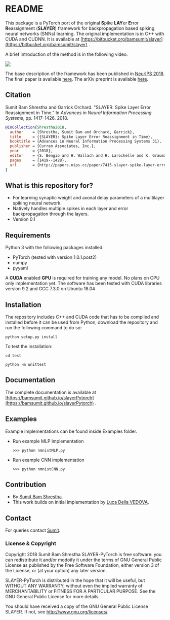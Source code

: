 # README #
This package is a PyTorch port of the original **S**pike **LAY**er **E**rror **R**eassignment (**SLAYER**) framework for backpropagation based spiking neural networks (SNNs) learning.
The original implementation is in C++ with CUDA and CUDNN. 
It is available at [https://bitbucket.org/bamsumit/slayer](https://bitbucket.org/bamsumit/slayer) .

A brief introduction of the method is in the following video.

[![](http://img.youtube.com/vi/JGdatqqci5o/0.jpg)](http://www.youtube.com/watch?v=JGdatqqci5o "")

The base description of the framework has been published in [NeurIPS 2018](https://nips.cc/Conferences/2018/Schedule?showEvent=11157).
The final paper is available [here](http://papers.nips.cc/paper/7415-slayer-spike-layer-error-reassignment-in-time.pdf).
The arXiv preprint is available [here](https://arxiv.org/abs/1810.08646).

## Citation ##
Sumit Bam Shrestha and Garrick Orchard. "SLAYER: Spike Layer Error Reassignment in Time." 
In _Advances in Neural Information Processing Systems_, pp. 1417-1426. 2018.

```bibtex
@InCollection{Shrestha2018,
  author    = {Shrestha, Sumit Bam and Orchard, Garrick},
  title     = {{SLAYER}: Spike Layer Error Reassignment in Time},
  booktitle = {Advances in Neural Information Processing Systems 31},
  publisher = {Curran Associates, Inc.},
  year      = {2018},
  editor    = {S. Bengio and H. Wallach and H. Larochelle and K. Grauman and N. Cesa-Bianchi and R. Garnett},
  pages     = {1419--1428},
  url       = {http://papers.nips.cc/paper/7415-slayer-spike-layer-error-reassignment-in-time.pdf},
}
```

## What is this repository for? ##

* For learning synaptic weight and axonal delay parameters of a multilayer spiking neural network.
* Natively handles multiple spikes in each layer and error backpropagation through the layers. 
* Version 0.1

## Requirements
Python 3 with the following packages installed:

* PyTorch (tested with version 1.0.1.post2)
* numpy
* pyyaml

A **CUDA** enabled **GPU** is required for training any model.
No plans on CPU only implementation yet.
The software has been tested with CUDA libraries version 9.2 and GCC 7.3.0 on Ubuntu 18.04

## Installation
The repository includes C++ and CUDA code that has to be compiled and installed before it can be used from Python, download the repository and run the following command to do so:

`python setup.py install`

To test the installation:

`cd test`

`python -m unittest`

## Documentation
The complete documentation is available at [https://bamsumit.github.io/slayerPytorch](https://bamsumit.github.io/slayerPytorch) .

## Examples
Example implementations can be found inside Examples folder.

* Run example MLP implementation

	`>>> python nmnistMLP.py`
	
* Run example CNN implementation
	
	`>>> python nmnistCNN.py`

## Contribution
* By [Sumit Bam Shrestha](mailto:bam_sumit@hotmail.com).
* This work builds on initial implementation by [Luca Della VEDOVA](mailto:lucadellavr@gmail.com).

## Contact
For queries contact [Sumit](mailto:bam_sumit@hotmail.com).

### License & Copyright ###
Copyright 2018 Sumit Bam Shrestha
SLAYER-PyTorch is free software: you can redistribute it and/or modoify it under the terms of 
GNU General Public License as published by the Free Software Foundation, 
either version 3 of the License, or (at your option) any later version.

SLAYER-PyTorch is distributed in the hope that it will be useful,
but WITHOUT ANY WARRANTY; without even the implied warranty of MERCHANTABILITY or 
FITNESS FOR A PARTICULAR PURPOSE. 
See the GNU General Public License for more details.

You should have received a copy of the GNU General Public License SLAYER.
If not, see http://www.gnu.org/licenses/.
